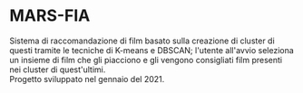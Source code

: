 # MARS-FIA
Sistema di raccomandazione di film basato sulla creazione di cluster di questi tramite le tecniche di K-means e DBSCAN; 
l'utente all'avvio seleziona un insieme di film che gli piacciono e gli vengono consigliati film presenti nei cluster di quest'ultimi.\
Progetto sviluppato nel gennaio del 2021.
